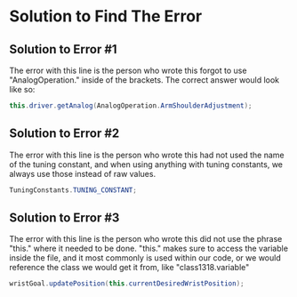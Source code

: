 # Solution to Find The Error

## Solution to Error #1
The error with this line is the person who wrote this forgot to use "AnalogOperation." inside of the brackets. The correct answer would look like so:
```java
this.driver.getAnalog(AnalogOperation.ArmShoulderAdjustment);
``` 

## Solution to Error #2
The error with this line is the person who wrote this had not used the name of the tuning constant, and when using anything with tuning constants, we always use those instead of raw values.
```java
TuningConstants.TUNING_CONSTANT;
```

## Solution to Error #3
The error with this line is the person who wrote this did not use the phrase "this." where it needed to be done. "this." makes sure to access the variable inside the file, and it most commonly is used within our code, or we would reference the class we would get it from, like "class1318.variable"
```java
wristGoal.updatePosition(this.currentDesiredWristPosition);
```